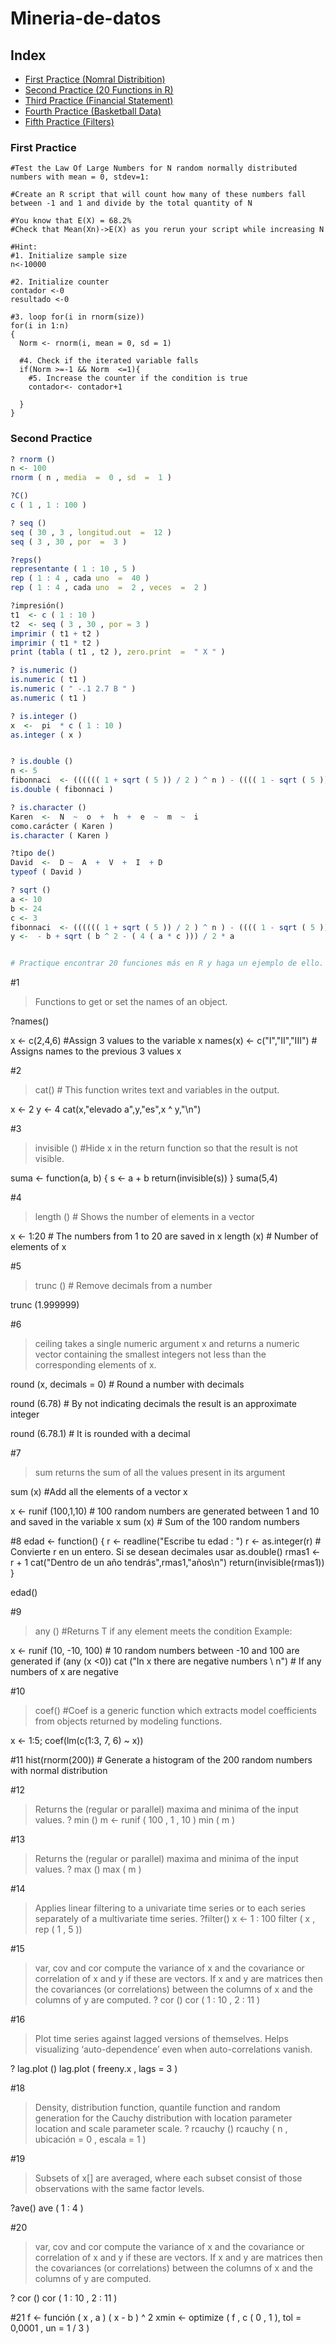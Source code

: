 # Mineria-de-datos



## Index
- [First Practice (Nomral Distribition)](#first-practice)
- [Second Practice (20 Functions in R)](#second-practice)
- [Third Practice (Financial Statement)](#third-practice)
- [Fourth Practice (Basketball Data)](#fourth-practice)
- [Fifth Practice (Filters)](#fifth-practice)



### First Practice
```
#Test the Law Of Large Numbers for N random normally distributed numbers with mean = 0, stdev=1:

#Create an R script that will count how many of these numbers fall between -1 and 1 and divide by the total quantity of N

#You know that E(X) = 68.2%
#Check that Mean(Xn)->E(X) as you rerun your script while increasing N

#Hint:
#1. Initialize sample size
n<-10000

#2. Initialize counter
contador <-0
resultado <-0

#3. loop for(i in rnorm(size))
for(i in 1:n)
{
  Norm <- rnorm(i, mean = 0, sd = 1)
 
  #4. Check if the iterated variable falls
  if(Norm >=-1 && Norm  <=1){
    #5. Increase the counter if the condition is true
    contador<- contador+1
    
  }
}
```
### Second Practice
```R
? rnorm ()
n <- 100
rnorm ( n , media  =  0 , sd  =  1 )

?C()
c ( 1 , 1 : 100 )

? seq ()
seq ( 30 , 3 , longitud.out  =  12 )
seq ( 3 , 30 , por  =  3 )

?reps()
representante ( 1 : 10 , 5 )
rep ( 1 : 4 , cada uno  =  40 )   
rep ( 1 : 4 , cada uno  =  2 , veces  =  2 )

?impresión()
t1  <- c ( 1 : 10 )
t2  <- seq ( 3 , 30 , por = 3 )
imprimir ( t1 + t2 )
imprimir ( t1 * t2 )
print (tabla ( t1 , t2 ), zero.print  =  " X " )

? is.numeric ()
is.numeric ( t1 )
is.numeric ( " -.1 2.7 B " )
as.numeric ( t1 )

? is.integer ()
x  <-  pi  * c ( 1 : 10 )
as.integer ( x )


? is.double ()
n <- 5
fibonnaci  <- (((((( 1 + sqrt ( 5 )) / 2 ) ^ n ) - (((( 1 - sqrt ( 5 )) / 2 ) ^ n ))) / sqrt ( 5 ))
is.double ( fibonnaci )

? is.character ()
Karen  <-  N  ~  o  +  h  +  e  ~  m  ~  i
como.carácter ( Karen )
is.character ( Karen )

?tipo de()
David  <-  D ~  A  +  V  +  I  + D 
typeof ( David )

? sqrt ()
a <- 10
b <- 24
c <- 3
fibonnaci  <- (((((( 1 + sqrt ( 5 )) / 2 ) ^ n ) - (((( 1 - sqrt ( 5 )) / 2 ) ^ n ))) / sqrt ( 5 ))
y <-  - b + sqrt ( b ^ 2 - ( 4 ( a * c ))) / 2 * a


# Practique encontrar 20 funciones más en R y haga un ejemplo de ello.
```
#1
>Functions to get or set the names of an object.

?names()

x <- c(2,4,6)  #Assign 3 values to the variable x
names(x) <- c("I","II","III")  # Assigns names to the previous 3 values
x

#2
> cat() # This function writes text and variables in the output.

x <- 2
y <- 4
cat(x,"elevado a",y,"es",x ^ y,"\n")

#3
>invisible () #Hide x in the return function so that the result is not visible.

suma <- function(a, b) {
  s <- a + b
  return(invisible(s))
}
suma(5,4)

#4
> length () # Shows the number of elements in a vector

x <- 1:20 # The numbers from 1 to 20 are saved in x
length (x) # Number of elements of x

#5
> trunc () # Remove decimals from a number

trunc (1.999999)

#6
>ceiling takes a single numeric argument x and returns a numeric vector containing the smallest integers not less than the corresponding elements of x.

round (x, decimals = 0) # Round a number with decimals

round (6.78) # By not indicating decimals the result is an approximate integer

round (6.78.1) # It is rounded with a decimal

#7
>sum returns the sum of all the values present in its argument
>
sum (x) #Add all the elements of a vector x

x <- runif (100,1,10) # 100 random numbers are generated between 1 and 10 and saved in the variable x
sum (x) # Sum of the 100 random numbers

#8
edad <- function() {
  r <- readline("Escribe tu edad : ")
  r <- as.integer(r)  # Convierte r en un entero. Si se desean decimales usar as.double()
  rmas1 <- r + 1
  cat("Dentro de un año tendrás",rmas1,"años\n")
  return(invisible(rmas1))
}

edad()

#9
> any () #Returns T if any element meets the condition Example:

x <- runif (10, -10, 100) # 10 random numbers between -10 and 100 are generated
if (any (x <0)) cat ("In x there are negative numbers \ n") # If any numbers of x are negative

#10 
> coef() #Coef is a generic function which extracts model coefficients from objects returned by modeling functions.

x <- 1:5; coef(lm(c(1:3, 7, 6) ~ x))

#11
hist(rnorm(200)) # Generate a histogram of the 200 random numbers with normal distribution

#12
> Returns the (regular or parallel) maxima and minima of the input values.
? min ()
m  <- runif ( 100 , 1 , 10 )
min ( m )

#13
> Returns the (regular or parallel) maxima and minima of the input values.
? max ()
max ( m )

#14
> Applies linear filtering to a univariate time series or to each series separately of a multivariate time series.
?filter()
x  <-  1 : 100
filter ( x , rep ( 1 , 5 ))

#15
> var, cov and cor compute the variance of x and the covariance or correlation of x and y if these are vectors. If x and y are matrices then the covariances (or correlations) between the columns of x and the columns of y are computed.
? cor ()
cor ( 1 : 10 , 2 : 11 )

#16
> Plot time series against lagged versions of themselves. Helps visualizing ‘auto-dependence’ even when auto-correlations vanish.

? lag.plot ()
lag.plot ( freeny.x , lags  =  3 )

#18
> Density, distribution function, quantile function and random generation for the Cauchy distribution with location parameter location and scale parameter scale.
? rcauchy ()
rcauchy ( n , ubicación  =  0 , escala  =  1 )

#19
> Subsets of x[] are averaged, where each subset consist of those observations with the same factor levels.

?ave()
ave ( 1 : 4 )

#20
> var, cov and cor compute the variance of x and the covariance or correlation of x and y if these are vectors. If x and y are matrices then the covariances (or correlations) between the columns of x and the columns of y are computed.

? cor ()
cor ( 1 : 10 , 2 : 11 )

#21
f  <-  función ( x , a ) ( x  -  b ) ^ 2
xmin  <- optimize ( f , c ( 0 , 1 ), tol  =  0,0001 , un  =  1 / 3 )

